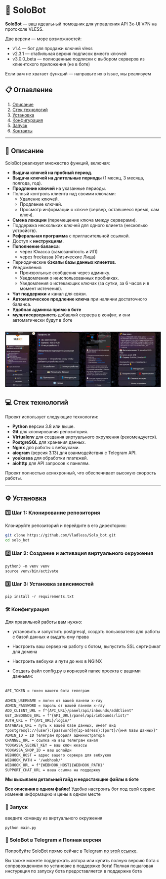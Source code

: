 # 🚀 SoloBot

**SoloBot** — ваш идеальный помощник для управления API 3x-UI VPN на протоколе VLESS.  

Две версии — море возможностей:
  - v1.4 — бот для продажи ключей vless
  - v2.3.1 — стабильная версия подписок вместо ключей
  - v3.0.0_beta — полноценные подписки с выбором серверов из клиентского приложения (не в боте)

Если вам не хватает функций — направьте их в issue, мы реализуем

## 📋 Оглавление
1. [Описание](#описание)
2. [Стек технологий](#стек-технологий)
3. [Установка](#установка)
4. [Конфигурация](#конфигурация)
5. [Запуск](#запуск)
6. [Контакты](#контакты)

---

## 📖 Описание

SoloBot реализует множество функций, включая:


- **Выдача ключей на пробный период**.
- **Выдача ключей на длительные периоды** (1 месяц, 3 месяца, полгода, год).
- **Продление ключей** на указанные периоды.
- Полный контроль клиента над своими ключами:
  - Удаление ключей.
  - Продление ключей.
  - Просмотр информации о ключе (сервер, оставшееся время, сам ключ).
- **Смена локации** (перемещение ключа между серверами).
- Поддержка нескольких ключей для одного клиента (несколько устройств).
- **Реферальная программа** с пригласительной ссылкой.
- Доступ к **инструкциям**.
- **Пополнение баланса**:
    * через Юкасса (самозанятость и ИП)
    * через freekassa (Физические Лица)   
- Периодические **бэкапы базы данных клиентов**.
- Уведомления:
  - Произвольные сообщения через админку.
  - Уведомления о неиспользованных пробниках.
  - Уведомления о истекающих ключах (за сутки, за 6 часов и в момент истечения).
- **Чат поддержки** и канал для связи.
- **Автоматическое продление ключа** при наличии достаточного баланса.
- **Удобная админка прямо в боте**
- **мультисерверность** добавляй сервера в конфиг, и они автоматически будут в боте

![Основные окна](preview.jpg)
---

## 💻 Стек технологий

Проект использует следующие технологии:

- **Python** версии 3.8 или выше.
- **Git** для клонирования репозитория.
- **Virtualenv** для создания виртуального окружения (рекомендуется).
- **PostgreSQL** для хранения данных.
- **Nginx** для работы с вебхуками.
- **aiogram** (версия 3.13) для взаимодействия с Telegram API.
- **youkassa** для обработки платежей.
- **aiohttp** для API запросов к панелям.

Проект полностью асинхронный, что обеспечивает высокую скорость работы.

---

## ⚙️ Установка

### 1️⃣ Шаг 1: Клонирование репозитория

Клонируйте репозиторий и перейдите в его директорию:

```bash
git clone https://github.com/Vladless/Solo_bot.git
cd solo_bot
```

### 2️⃣ Шаг 2: Создание и активация виртуального окружения

```
python3 -m venv venv
source venv/bin/activate
```

### 3️⃣ Шаг 3: Установка зависимостей

```
pip install -r requirements.txt
```

### 🛠️ Конфигурация

Для правильной работы вам нужно:

* установить и запустить postgresql, создать пользователя для работы с базой данных и выдать ему права
* Настроить ваш сервер на работу с ботом, выпустить SSL сертификат для домена
* Настроить вебхуки и пути до них в NGINX

* Создать файл config.py в корневой папке проекта с вашими данными:

```

API_TOKEN = токен вашего бота телеграм

ADMIN_USERNAME = логин от вашей панели x-ray
ADMIN_PASSWORD = пароль от вашей панели x-ray
ADD_CLIENT_URL = f"{API_URL}/panel/api/inbounds/addClient"
GET_INBOUNDS_URL = f"{API_URL}/panel/api/inbounds/list/"
AUTH_URL = f"{API_URL}/login/"
DATABASE_URL = путь к вашей базе данных, имеет вид "postgresql://{user}:{password}@{Ip-adress}:{port}/{имя базы данных}"
ADMIN_ID = ID телеграм профиля администратора
CHANNEL_URL = ссылка на ваш телеграм канал
YOOKASSA_SECRET_KEY = ваш ключ юкассы
YOOKASSA_SHOP_ID = ваш шопайди
WEBHOOK_HOST = адрес вашего сервера для вебхуков
WEBHOOK_PATH = '/webhook/' 
WEBHOOK_URL = f"{WEBHOOK_HOST}{WEBHOOK_PATH}"
SUPPORT_CHAT_URL = ваша ссылка на поддержку 

```
**Мы высылаем детальный гайд и недостающие файлы в боте**

**Все описания в одном файле!** Удобно настроить бот под свой сервис изменив информацию и цены в одном месте

### 🚀 Запуск

введите команду из виртуального окружения

```
python main.py
```
### 🔗 SoloBot в Telegram и Полная версия

Попробуйте SoloBot прямо сейчас в Telegram [по этой ссылке](https://t.me/SoloNetVPN_bot).

Вы также можете поддержать автора или купить полную версию бота с сопровождением по установке в поддержке бота!
Полная пошаговая инстуркция по запуску бота предоставляется в поддержке бота
